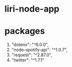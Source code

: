 # liri-node-app

# packages
  1. "dotenv": "^6.0.0",
  2. "node-spotify-api": "^1.0.7",
  3. "request": "^2.87.0",
  4. "twitter": "^1.7.1"